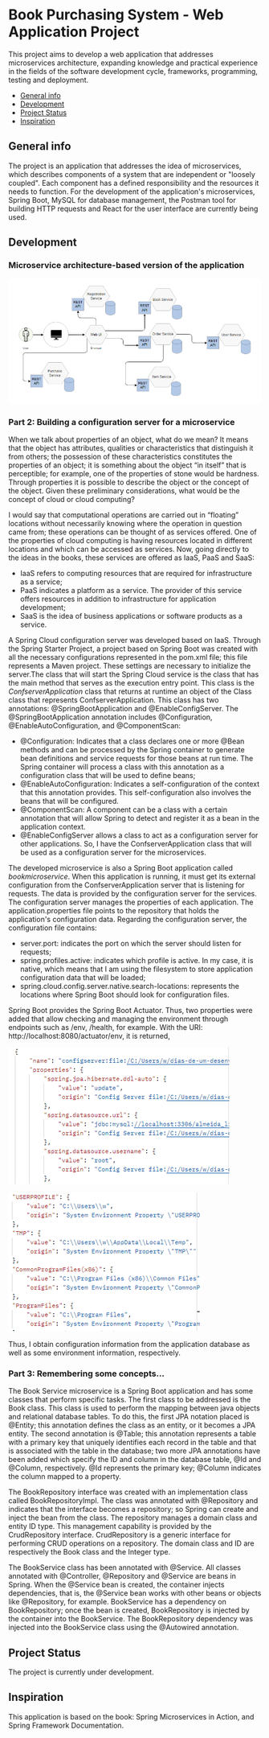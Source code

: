 # Book Purchasing System - Web Application Project
This project aims to develop a web application that addresses microservices architecture, expanding knowledge and practical experience in the fields of the software development cycle, frameworks, programming, testing and deployment.

* [General info](#general-info)
* [Development](#c)
* [Project Status](#project-status)
* [Inspiration](#inspiration)

## General info
The project is an application that addresses the idea of microservices, which describes components of a system that are independent or "loosely coupled". Each component has a defined responsibility and the resources it needs to function. For the development of the application's microservices, Spring Boot, MySQL for database management, the Postman tool for building HTTP requests and React for the user interface are currently being used.

## Development

###  Microservice architecture-based version of the application


![](micro-service-arch-app.PNG)


### Part 2: Building a configuration server for a microservice

When we talk about properties of an object, what do we mean? It means that the object has attributes, qualities or characteristics that distinguish it from others; the possession of these characteristics constitutes the properties of an object; it is something about the object “in itself” that is perceptible; for example, one of the properties of stone would be hardness. Through properties it is possible to describe the object or the concept of the object. Given these preliminary considerations, what would be the concept of cloud or cloud computing?

I would say that computational operations are carried out in “floating” locations without necessarily knowing where the operation in question came from; these operations can be thought of as services offered. One of the properties of cloud computing is having resources located in different locations and which can be accessed as services. Now, going directly to the ideas in the books, these services are offered as IaaS, PaaS and SaaS:

- IaaS refers to computing resources that are required for infrastructure as a service;
- PaaS indicates a platform as a service. The provider of this service offers resources in addition to infrastructure for application development; 
- SaaS is the idea of business applications or software products as a service.

A Spring Cloud configuration server was developed based on IaaS. Through the Spring Starter Project, a project based on Spring Boot was created with all the necessary configurations represented in the pom.xml file; this file represents a Maven project. These settings are necessary to initialize the server.The class that will start the Spring Cloud service is the class that has the main method that serves as the execution entry point. This class is the _ConfserverApplication_ class that returns at runtime an object of the Class class that represents ConfserverApplication. This class has two annotations: @SpringBootApplication and @EnableConfigServer. The @SpringBootApplication annotation includes @Configuration, @EnableAutoConfiguration, and @ComponentScan:

- @Configuration: Indicates that a class declares one or more @Bean methods and can be processed by the Spring container to generate bean definitions and service requests for those beans at run time. The Spring container will process a class with this annotation as a configuration class that will be used to define beans;
- @EnableAutoConfiguration: Indicates a self-configuration of the context that this annotation provides. This self-configuration also involves the beans that will be configured.
- @ComponentScan: A component can be a class with a certain annotation that will allow Spring to detect and register it as a bean in the application context.
- @EnableConfigServer allows a class to act as a configuration server for other applications. So, I have the ConfserverApplication class that will be used as a configuration server for the microservices.

The developed microservice is also a Spring Boot application called _bookmicroservice_. When this application is running, it must get its external configuration from the ConfserverApplication server that is listening for requests. The data is provided by the configuration server for the services. The configuration server manages the properties of each application. The application.properties file points to the repository that holds the application's configuration data. Regarding the configuration server, the configuration file contains:
- server.port: indicates the port on which the server should listen for requests;
- spring.profiles.active: indicates which profile is active. In my case, it is native, which means that I am using the filesystem to store application configuration data that will be loaded;
- spring.cloud.config.server.native.search-locations: represents the locations where Spring Boot should look for configuration files.

Spring Boot provides the Spring Boot Actuator. Thus, two properties were added that allow checking and managing the environment through endpoints such as /env, /health, for example. With the URI: http://localhost:8080/actuator/env, it is returned, 

![](db-info.PNG) 


![](env-info.PNG)

Thus, I obtain configuration information from the application database as well as some environment information, respectively.

### Part 3: Remembering some concepts...

The Book Service microservice is a Spring Boot application and has some classes that perform specific tasks. The first class to be addressed is the Book class. This class is used to perform the mapping between java objects and relational database tables. To do this, the first JPA notation placed is @Entity; this annotation defines the class as an entity, or it becomes a JPA entity. The second annotation is @Table; this annotation represents a table with a primary key that uniquely identifies each record in the table and that is associated with the table in the database; two more JPA annotations have been added which specify the ID and column in the database table, @Id and @Column, respectively. @Id represents the primary key; @Column indicates the column mapped to a property. 

The BookRepository interface was created with an implementation class called BookRepositoryImpl. The class was annotated with @Repository and indicates that the interface becomes a repository; so Spring can create and inject the bean from the class. The repository manages a domain class and entity ID type. This management capability is provided by the CrudRepository interface. CrudRepository is a generic interface for performing CRUD operations on a repository. The domain class and ID are respectively the Book class and the Integer type.

The BookService class has been annotated with @Service. All classes annotated with @Controller, @Repository and @Service are beans in Spring. When the @Service bean is created, the container injects dependencies, that is, the @Service bean works with other beans or objects like @Repository, for example. BookService has a dependency on BookRepository; once the bean is created, BookRepository is injected by the container into the BookService. The BookRepository dependency was injected into the BookService class using the @Autowired annotation.
  
## Project Status
The project is currently under development.

## Inspiration
This application is based on the book: Spring Microservices in Action, and Spring Framework Documentation.

